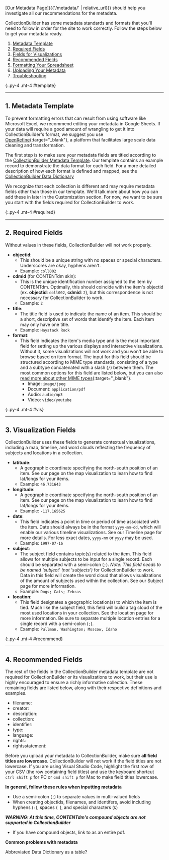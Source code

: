 [Our Metadata Page]({{'/metadata/' | relative_url}}) should help you investigate all our recommendations for the metadata. 

CollectionBuilder has some metadata standards and formats that you'll need to follow in order for the site to work correctly. Follow the steps below to get your metadata ready.

1. [Metadata Template](#template)
2. [Required Fields](#required)
3. [Fields for Visualizations](#vis)
4. [Recommended Fields](#recommend)
5. [Formatting Your Spreadsheet](#)
6. [Uploading Your Metadata](#)
7. [Troubleshooting](#)


{:.py-4 .mt-4 #template}
***

## 1. Metadata Template
To prevent formatting errors that can result from using software like Microsoft Excel, we recommend editing your metadata in Google Sheets. If your data will require a good amount of wrangling to get it into CollectionBuilder's format, we suggest you use [OpenRefine](http://openrefine.org/){:target="_blank"}, a platform that facilitates large scale data cleaning and transformation.  

The first step is to make sure your metadata fields are titled according to the [CollectionBuilder Metadata Template](https://docs.google.com/spreadsheets/d/14iWUEoAJ6T9WDqlPnIHRN7M8-YgmMV4_bjFPVuSZ0yk/edit?usp=sharing). Our template contains an example record to demonstrate the data format for each field. For a more detailed description of how each format is defined and mapped, see the [CollectionBuilder Data Dictionary](/assets/data_dictionary.pdf)

We recognize that each collection is different and may require metadata fields other than those in our template. We'll talk more about how you can add these in later in the Customization section. For now, we want to be sure you start with the fields required for CollectionBuilder to work.

{:.py-4 .mt-4 #required}
***

## 2. Required Fields 
Without values in these fields, CollectionBuilder will not work properly.

- **objectid**:
    - This should be a unique string with no spaces or special characters. Underscores are okay, hyphens aren't.
    - Example: `coll002`
- **cdmid** (for CONTENTdm skin):
    - This is the unique identification number assigned to the item by CONTENTdm. Optimally, this should coincide with the item's objectid (ex. **objectid**: `coll002`, **cdmid**: `2`), but this correspondence is not necessary for CollectionBuilder to work.
    - Example: `2`
- **title**: 
    - The title field is used to indicate the name of an item. This should be a short, descriptive set of words that identify the item. Each item may only have one title.
    - Example: `Haystack Rock`
- **format**: 
    - This field indicates the item's media type and is the most important field for setting up the various displays and interactive visualizations. Without it, some visualizations will not work and you won't be able to browse based on item format. The input for this field should be structured according to MIME type standards, consisting of a type and a subtype concatenated with a slash (`/`) between them. The most common options for this field are listed below, but you can also [read more about other MIME types](https://www.iana.org/assignments/media-types/media-types.xhtml){:target="_blank"}.
        - Image: `image/jpeg`
        - Document: `application/pdf`
        - Audio: `audio/mp3`
        - Video: `video/youtube`

{:.py-4 .mt-4 #vis}
***

## 3. Visualization Fields
CollectionBuilder uses these fields to generate contextual visualizations, including a map, timeline, and word clouds reflecting the frequency of subjects and locations in a collection.

- **latitude**:
    - A geographic coordinate specifying the north-south position of an item. See our page on the map visualization to learn how to find lat/longs for your items.
    - Example: `46.731643`
- **longitude**:
    - A geographic coordinate specifying the north-south position of an item. See our page on the map visualization to learn how to find lat/longs for your items.
    - Example: `-117.165625`
- **date**: 
    - This field indicates a point in time or period of time associated with the item. Date should always be in the format `yyyy-mm-dd`, which will enable our various timeline visualizations. See our Timeline page for more details. For less exact dates, `yyyy-mm` or `yyyy` may be used.
    - Example: `1997-07-16`
- **subject**:
    - The subject field contains topic(s) related to the item. This field allows for multiple subjects to be input for a single record. Each should be separated with a semi-colon (`;`). *Note: This field needs to be named 'subject' (not 'subjects')* for CollectionBuilder to work. Data in this field will create the word cloud that allows visualizations of the amount of subjects used within the collection. See our Subject page for more information.
    - Example: `Dogs; Cats; Zebras`
- **location**: 
    - This field designates a geographic location(s) to which the item is tied. Much like the subject field, this field will build a tag cloud of the most used locations in your collection. See the location page for more information. Be sure to separate multiple location entries for a single record with a semi-colon (`;`).
    - Example: `Pullman, Washington; Moscow, Idaho`

{:.py-4 .mt-4 #recommend}
***

## 4. Recommended Fields
The rest of the fields in the CollectionBuilder metadata template are not required for CollectionBuilder or its visualizations to work, but their use is highly encouraged to ensure a richly informative collection. These remaining fields are listed below, along with their respective definitions and examples.

- filename:
- creator:
- description:
- collection:
- identifier:
- type:
- language: 
- rights:
- rightsstatement:


Before you upload your metadata to CollectionBuilder, make sure **all field titles are lowercase**. CollectionBuilder will not work if the field titles are not lowercase. If you are using Visual Studio Code, highlight the first row of your CSV (the row containing field titles) and use the keyboard shortcut `ctrl shift p` for PC or `cmd shift p` for Mac to make field titles lowercase.

**In general, follow these rules when inputting metadata**
- Use a semi-colon (`;`) to separate values in multi-valued fields
- When creating objectids, filenames, and identifers, avoid including hyphens (`-`), spaces (` `), and special characters (`&`)

***WARNING: At this time, CONTENTdm's compound objects are not supported in CollectionBuilder***
- If you have compound objects, link to as an entire pdf.

**Common problems with metadata**



Abbreviated Data Dictionary as a table?